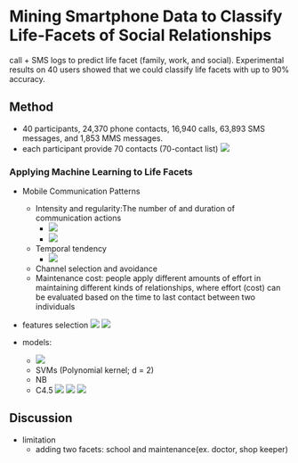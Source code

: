 # Mining Smartphone Data to Classify Life-Facets of Social Relationships
call + SMS logs to predict life facet (family, work, and social). Experimental results on 40 users showed that we could classify life facets with up to 90% accuracy.

## Method
- 40 participants, 24,370 phone contacts, 16,940 calls, 63,893 SMS messages, and 1,853 MMS messages.
- each participant provide 70 contacts (70-contact list)
![](https://i.imgur.com/YP1ol11.png)

### Applying Machine Learning to Life Facets

- Mobile Communication Patterns
    - Intensity and regularity:The number of and duration of communication actions
        - ![](https://i.imgur.com/l8QgpFW.png)
        - ![](https://i.imgur.com/u8vDpGG.png)
    - Temporal tendency
        - ![](https://i.imgur.com/q3pRyV8.png)
    - Channel selection and avoidance
    - Maintenance cost: people apply different amounts of effort in maintaining different kinds of relationships, where effort (cost) can be evaluated based on the time to last contact between two individuals

- features selection
![](https://i.imgur.com/URHC6Rb.png)
![](https://i.imgur.com/wEcmHBn.png)

- models:
    - ![](https://i.imgur.com/i4ASroM.png)
    - SVMs (Polynomial kernel; d = 2)
    - NB
    - C4.5
![](https://i.imgur.com/TkUODqr.png)
![](https://i.imgur.com/2k8scru.png)
![](https://i.imgur.com/4CIrvdU.png)

## Discussion
- limitation
    - adding two facets: school and maintenance(ex. doctor, shop keeper)
